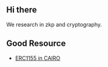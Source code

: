## Hi there 

We research in zkp and cryptography.

## Good Resource

- [ERC1155 in CAIRO](https://docs.openzeppelin.com/contracts-cairo/0.12.0/erc1155)
